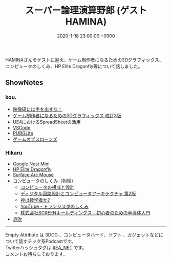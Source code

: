 ﻿---
actor_ids:
  - kou
  - hikaru
  - HAMINA
audio_file_path: /audio/21.mp3
audio_file_size: 42MB
date: 2020-1-18 23:00:00 +0900
description: HAMINAさんをゲストに迎え、ゲーム制作者になるための3Dグラフィックス、コンピュータのしくみ、HP Elite Dragonfly等について話しました。
duration: "92:00"
layout: article
title: 21. スーパー論理演算野郎 (ゲスト HAMINA)
---

HAMINAさんをゲストに迎え、ゲーム制作者になるための3Dグラフィックス、コンピュータのしくみ、HP Elite Dragonfly等について話しました。

## ShowNotes
### kou.
- [映像研には手を出すな！](https://www6.nhk.or.jp/anime/program/detail.html?i=eizouken)
- [ゲーム制作者になるための3Dグラフィックス 改訂3版](https://www.amazon.co.jp/dp/B082H87J1L/)
- UE4におけるSpreadSheetの活用
- [VSCode](https://azure.microsoft.com/ja-jp/products/visual-studio-code/)
- [PUBGLite](https://lite.pubg.com/ja/)
- [ゲームオブスローンズ](https://www.amazon.co.jp/dp/B017SHKXW2)

### Hikaru
- [Google Nest Mini](https://store.google.com/jp/product/google_nest_mini?utm_source=google&utm_medium=cpc&utm_campaign=japac-JP-ja-dr-bkws-super-all-buy-e-dr-1005572&utm_content=text-ad-none-none-DEV_c-CRE_398144734739-ADGP_Hybrid+%7C+AW+SEM+%7C+BKWS+~+Exact+%7C+Nest+Mini+%7C+%5B1:1%5D+%7C+JP+%7C+ja+%7C+nest+mini-KWID_43700048956467129-kwd-388100250640-userloc_1009308&utm_term=KW_nest%20mini-ST_nest+mini&gclid=EAIaIQobChMItuPi3-bt5gIVTD5gCh1b-gPUEAAYASAAEgIYdPD_BwE&gclsrc=aw.ds)
- [HP Elite Dragonfly](https://jp.ext.hp.com/notebooks/business/elite_dragonfly/?jumpid=st_cm_p_sh_gg_bra_dsabnb-JMA)
- [Surface Arc Mouse](https://www.amazon.co.jp/dp/B0719Q7KG6)
- コンピュータのしくみ（物理）
    - [コンピュータの構成と設計](https://www.amazon.co.jp/dp/B00UJ42A0K/)
    - [ディジタル回路設計とコンピュータアーキテクチャ 第2版](https://www.amazon.co.jp/dp/4798147524/)
    - [神は数学者か?](https://www.amazon.co.jp/dp/B076Q85NDR/)
    - [YouTube - トランジスタのしくみ](https://youtu.be/IiZYTWyztno)
    - [株式会社SCREENホールディングス - 初心者のための半導体入門](https://www.screen.co.jp/spe/technical/guide/)
- [息吹](https://www.amazon.co.jp/dp/B0823T8D4K/)

---

Empty Attribute は 3DCG 、コンピュータハード、ソフト 、ガジェットなどについて話すテック系Podcastです。  
Twitterハッシュタグは [#EA_NET](https://twitter.com/intent/tweet?hashtags=EA_Net) です。  
コメントお待ちしております。
